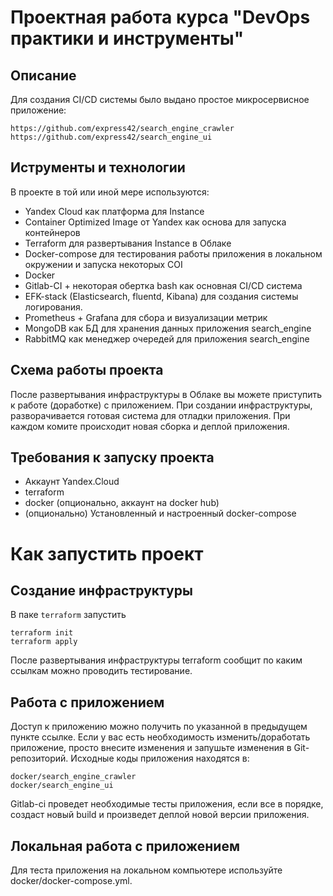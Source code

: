 # Проектная работа курса "DevOps практики и инструменты"
## Описание

Для создания CI/CD системы было выдано простое микросервисное приложение:

    https://github.com/express42/search_engine_crawler
    https://github.com/express42/search_engine_ui

## Иструменты и технологии
В проекте в той или иной мере используются:
- Yandex Cloud как платформа для Instance
- Container Optimized Image от Yandex как основа для запуска контейнеров
- Terraform для развертывания Instance в Облаке
- Docker-compose для тестирования работы приложения в локальном окружении и запуска некоторых COI
- Docker
- Gitlab-CI + некоторая обертка bash как основная CI/CD система
- EFK-stack (Elasticsearch, fluentd, Kibana) для создания системы логирования.
- Prometheus + Grafana для сбора и визуализации метрик
- MongoDB как БД для хранения данных приложения search_engine
- RabbitMQ как менеджер очередей для приложения search_engine

## Схема работы проекта
После развертывания инфраструктуры в Облаке вы можете приступить к работе (доработке) с приложением. При создании инфраструктуры, разворачивается готовая система для отладки приложения. При каждом комите происходит  новая сборка и деплой приложения.

## Требования к запуску проекта
- Аккаунт Yandex.Cloud
- terraform
- docker (опционально, аккаунт на docker hub)
- (опционально) Установленный и настроенный docker-compose

# Как запустить проект
## Создание инфраструктуры
В паке `terraform` запустить
```
terraform init
terraform apply
```
После развертывания инфраструктуры terraform сообщит по каким ссылкам можно проводить тестирование.
## Работа с приложением
Доступ к приложению можно получить по указанной в предыдущем пункте ссылке. Если у вас есть необходимость изменить/доработать приложение, просто внесите изменения и запушьте изменения в Git-репозиторий.
Исходные коды приложения находятся в:

    docker/search_engine_crawler
    docker/search_engine_ui

Gitlab-ci проведет необходимые тесты приложения, если все в порядке, создаст новый build и произведет деплой новой версии приложения.

## Локальная работа с приложением
Для теста приложения на локальном компьютере используйте docker/docker-compose.yml.
